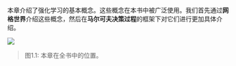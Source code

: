 本章介绍了强化学习的基本概念。这些概念在本书中被广泛使用。我们首先通过**网格世界**介绍这些概念，然后在**马尔可夫决策过程**的框架下对它们进行更加具体介绍。

 ![](../img/chapter/chapter-1.png)
 > 图$1.1$: 本章在全书中的位置。